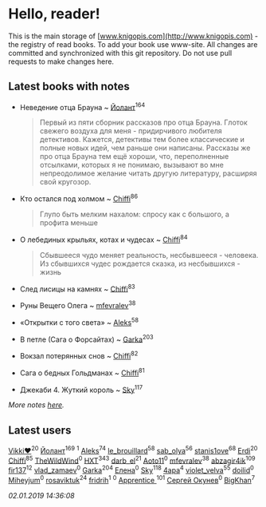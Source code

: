 # Hello, reader!
This is the main storage of [www.knigopis.com](http://www.knigopis.com) - the registry of read books.
To add your book use www-site. All changes are committed and synchronized with this git repository.
Do not use pull requests to make changes here.


## Latest books with notes
* Неведение отца Брауна ~ [Йолант](users/104/104690883692185089260-google)<sup>164</sup>
    > Первый из пяти сборник рассказов про отца Брауна. Глоток свежего воздуха для меня - придирчивого любителя детективов. Кажется, детективы тем более классические и полные новых идей, чем раньше они написаны. Рассказы же про отца Брауна тем ещё хороши, что, переполненные отсылками, которых я не понимаю, вызывают во мне непреодолимое желание читать другую литературу, расширяя свой кругозор.

* Кто остался под холмом ~ [Chiffi](users/105/105831994080785626680-google)<sup>86</sup>
    > Глупо быть мелким нахалом: спросу как с большого,  а профита меньше

* О лебединых крыльях,  котах и чудесах ~ [Chiffi](users/105/105831994080785626680-google)<sup>84</sup>
    > Сбывшееся чудо меняет реальность, несбывшееся - человека.
    > Из сбывшихся чудес рождается сказка, из несбывшихся - жизнь

* След лисицы на камнях ~ [Chiffi](users/105/105831994080785626680-google)<sup>83</sup>

* Руны Вещего Олега ~ [mfevralev](users/140/140966150-vkontakte)<sup>38</sup>

* «Открытки с того света» ~ [Aleks](users/117/117835844513813219393-google)<sup>58</sup>

* В петле (Сага о Форсайтах) ~ [Garka](users/115/115753719718250012620-google)<sup>203</sup>

* Вокзал потерянных снов ~ [Chiffi](users/105/105831994080785626680-google)<sup>82</sup>

* Сага о бедных Гольдманах ~ [Chiffi](users/105/105831994080785626680-google)<sup>81</sup>

* Джекаби 4. Жуткий король ~ [Sky](users/118/118049897850017649660-google)<sup>117</sup>


_More notes [here](latest_books_with_notes.md)._


## Latest users
[Vikki❤️](users/178/17876169737876636605-mailru)<sup>20</sup> 
[Йолант](users/104/104690883692185089260-google)<sup>169</sup> 
[](users/262/262062207519652-facebook)<sup>1</sup> 
[Aleks](users/117/117835844513813219393-google)<sup>74</sup> 
[le_brouillard](users/133/13330781-vkontakte)<sup>58</sup> 
[sab_olya](users/139/139338401-vkontakte)<sup>56</sup> 
[stanis1ove](users/590/59066959-vkontakte)<sup>68</sup> 
[Erdi](users/104/104289450206538776186-googleplus)<sup>20</sup> 
[Chiffi](users/105/105831994080785626680-google)<sup>85</sup> 
[TheWildWind](users/111/111315067034891051533-google)<sup>0</sup> 
[HXT](users/100/100002563462782-facebook)<sup>343</sup> 
[darb_el](users/184/184135339-vkontakte)<sup>21</sup> 
[Aoto11](users/481/481972371-vkontakte)<sup>0</sup> 
[mfevralev](users/140/140966150-vkontakte)<sup>38</sup> 
[abzagir4ik](users/362/3621623-vkontakte)<sup>109</sup> 
[fir137](users/176/176805114-yandex)<sup>12</sup> 
[vlad_zamaev](users/122/122014636-vkontakte)<sup>0</sup> 
[Garka](users/115/115753719718250012620-google)<sup>204</sup> 
[Елена](users/210/2106329609426574-facebook)<sup>0</sup> 
[Sky](users/118/118049897850017649660-google)<sup>118</sup> 
[4apa](users/117/117392596378069249667-google)<sup>4</sup> 
[violet_velva](users/116/116961712580551399099-google)<sup>55</sup> 
[doilid](users/104/104250836469076768434-google)<sup>0</sup> 
[Miheyjum](users/115/115651235597791470259-google)<sup>0</sup> 
[rosaviktuk](users/313/31359243-vkontakte)<sup>24</sup> 
[fridrih](users/115/115771667101883638909-google)<sup>1</sup> 
[](users/224/2242326882760268-facebook)<sup>0</sup> 
[Apprentice ](users/528/52821952-vkontakte)<sup>101</sup> 
[Сергей Окунев](users/130/13093426497474642450-mailru)<sup>0</sup> 
[BigKhan](users/117/117259947-yandex)<sup>7</sup> 


_02.01.2019 14:36:08_
